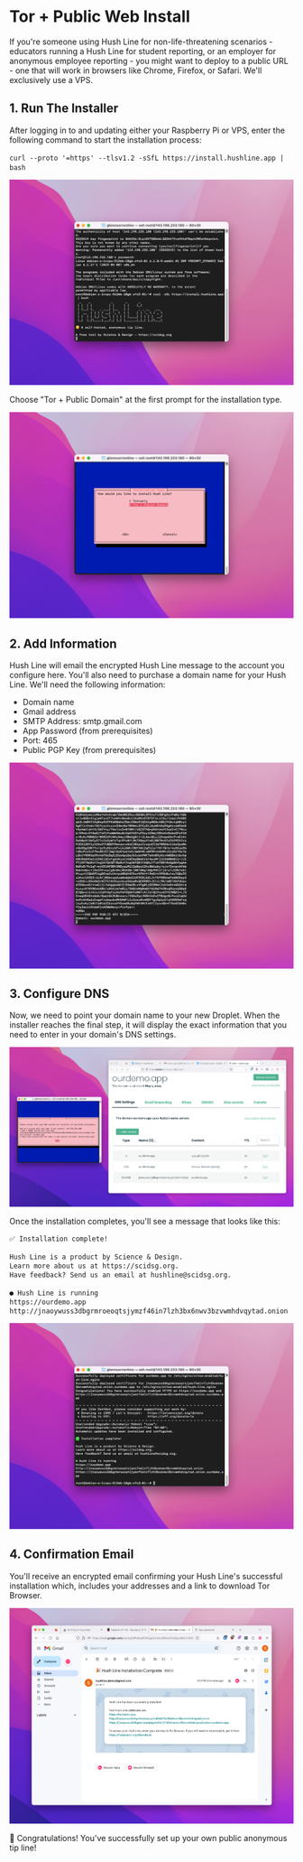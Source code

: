 # Tor + Public Web Install

If you're someone using Hush Line for non-life-threatening scenarios - educators running a Hush Line for student reporting, or an employer for anonymous employee reporting - you might want to deploy to a public URL - one that will work in browsers like Chrome, Firefox, or Safari. We'll exclusively use a VPS. 

## 1. Run The Installer

After logging in to and updating either your Raspberry Pi or VPS, enter the following command to start the installation process:

`curl --proto '=https' --tlsv1.2 -sSfL https://install.hushline.app | bash`

<img src="../img/34-install.png">

Choose "Tor + Public Domain" at the first prompt for the installation type.

<img src="../img/35-public.png">

## 2. Add Information

Hush Line will email the encrypted Hush Line message to the account you configure here. You'll also need to purchase a domain name for your Hush Line. We'll need the following information:

- Domain name
- Gmail address
- SMTP Address: smtp.gmail.com
- App Password (from prerequisites)
- Port: 465
- Public PGP Key (from prerequisites)

<img src="../img/36-key.png">

## 3. Configure DNS

Now, we need to point your domain name to your new Droplet. When the installer reaches the final step, it will display the exact information that you need to enter in your domain's DNS settings.

<img src="../img/38-dns-settings.png">

Once the installation completes, you'll see a message that looks like this:

```
✅ Installation complete!

Hush Line is a product by Science & Design.
Learn more about us at https://scidsg.org.
Have feedback? Send us an email at hushline@scidsg.org.

● Hush Line is running
https://ourdemo.app
http://jnaoywuss3dbgrmroeoqtsjymzf46in7lzh3bx6nwv3bzvwmhdvqytad.onion
```

<img src="../img/39-https-complete-1.png">

## 4. Confirmation Email

You'll receive an encrypted email confirming your Hush Line's successful installation which, includes your addresses and a link to download Tor Browser.

<img src="../img/42-confirmation.png">

🎉 Congratulations! You've successfully set up your own public anonymous tip line! 
